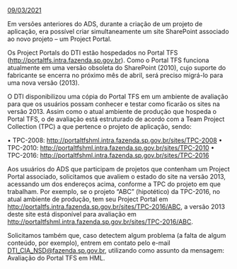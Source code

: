 <u>09/03/2021</u>


Em versões anteriores do ADS, durante a criação de um projeto de aplicação, era possível criar simultaneamente um site SharePoint associado ao novo projeto – um Project Portal.

Os Project Portals do DTI estão hospedados no Portal TFS (http://portaltfs.intra.fazenda.sp.gov.br). Como o Portal TFS funciona atualmente em uma versão obsoleta do SharePoint (2010), cujo suporte do fabricante se encerra no próximo mês de abril, será preciso migrá-lo para uma nova versão (2013).

O DTI disponibilizou uma cópia do Portal TFS em um ambiente de avaliação para que os usuários possam conhecer e testar como ficarão os sites na versão 2013.  Assim como o atual ambiente de produção que hospeda o Portal TFS, o de avaliação está estruturado de acordo com a Team Project Collection (TPC) a que pertence o projeto de aplicação, sendo:

•	TPC-2008: http://portaltfshml.intra.fazenda.sp.gov.br/sites/TPC-2008
•	TPC-2010: http://portaltfshml.intra.fazenda.sp.gov.br/sites/TPC-2010 
•	TPC-2016: http://portaltfshml.intra.fazenda.sp.gov.br/sites/TPC-2016

Aos usuários do ADS que participam de projetos que contenham um Project Portal associado, solicitamos que avaliem o estado do site na versão 2013, acessando um dos endereços acima, conforme a TPC do projeto em que trabalham. Por exemplo, se o projeto “ABC” (hipotético) da TPC-2016, no atual ambiente de produção, tem seu Project Portal em http://portaltfs.intra.fazenda.sp.gov.br/sites/TPC-2016/ABC, a versão 2013 deste site está disponível para avaliação em http://portaltfshml.intra.fazenda.sp.gov.br/sites/TPC-2016/ABC.

Solicitamos também que, caso detectem algum problema (a falta de algum conteúdo, por exemplo), entrem em contato pelo e-mail DTI_CIA_NSD@fazenda.sp.gov.br, utilizando como assunto da mensagem: Avaliação do Portal TFS em HML.
 
